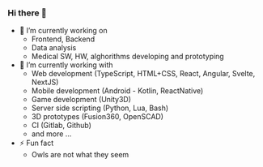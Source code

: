 ### Hi there 👀

- 🔭 I’m currently working on 
  -  Frontend, Backend
  -  Data analysis
  -  Medical SW, HW, alghorithms developing and prototyping
- 🌲 I’m currently working with 
  - Web development (TypeScript, HTML+CSS, React, Angular, Svelte, NextJS)
  - Mobile development (Android - Kotlin, ReactNative) 
  - Game development (Unity3D)
  - Server side scripting (Python, Lua, Bash)
  - 3D prototypes (Fusion360, OpenSCAD)
  - CI (Gitlab, Github)
  - and more ...
- ⚡ Fun fact
  - Owls are not what they seem
